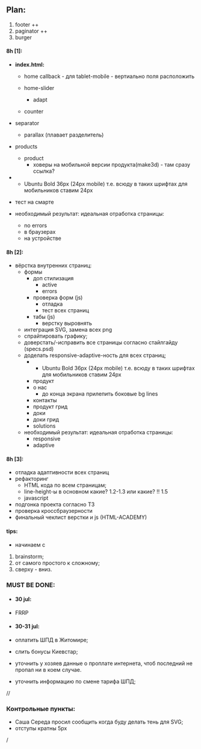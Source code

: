 ## __Plan__:


1. footer ++
2. paginator ++
3. burger


#### 8h [1]:
- __index.html:__


  - home callback - для tablet-mobile - вертиально поля расположить

  - home-slider
    - adapt

  - counter

 - separator
   - parallax (плавает разделитель)

 - products
   - product
     - ховеры на мобильной версии продукта(make3d) - там сразу ссылка?





  - + Ubuntu Bold 36px (24px mobile) 	т.е. всюду в таких шрифтах для мобильников ставим 24px
 - тест на смарте
- необходимый результат: идеальная отработка страницы:
  - no errors
  - в браузерах
  - на устройстве


#### 8h [2]:
- вёрстка внутренних страниц:
  - формы
    - доп стилизация
      - active
      - errors
    - проверка форм (js)
      - отладка
      - тест всех страниц
    - табы (js)
      - верстку выровнять
  - интеграция SVG, замена всех png
  - спрайтировать графику;
  - доверстать/-исправить все страницы согласно стайлгайду (specs.psd)
  - доделать responsive-adaptive-ность для всех страниц;
    - + Ubuntu Bold 36px (24px mobile) 	т.е. всюду в таких шрифтах для мобильников ставим 24px
    - продукт
    - о нас
      - до конца экрана прилепить боковые bg lines
    - контакты
    - продукт грид
    - доки
    - доки грид
    - solutions
  - необходимый результат: идеальная отработка страницы:
    - responsive
    - adaptive




#### 8h [3]:
- отладка адаптивности всех страниц
- рефакторинг
  - HTML кода по всем страницам;
  - line-height-ы в основном какие? 1.2-1.3 или какие? !! 1.5
  - javascript
- подгонка проекта согласно ТЗ
- проверка кроссбраузерности
- финальный чеклист верстки и js (HTML-ACADEMY)


#### tips:
- начинаем с
 1. brainstorm;
 2. от самого простого к сложному;
 3. сверху - вниз.



### MUST BE DONE:

- #### 30 jul:
 - FRRP

- #### 30-31 jul:
 - оплатить ШПД в Житомире;
 - слить бонусы Киевстар;
 - уточнить у хозяев данные о проплате интернета, чтоб последний не пропал ни в коем случае.
  - уточнить информацию по смене тарифа ШПД;






//




### Контрольные пункты:

  - Саша Середа просил сообщить когда буду делать тень для SVG;
  - отступы кратны 5px



/
